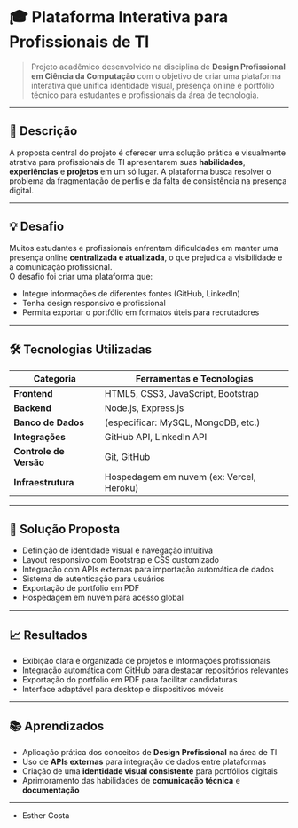 # 🎓 Plataforma Interativa para Profissionais de TI

> Projeto acadêmico desenvolvido na disciplina de **Design Profissional em Ciência da Computação** com o objetivo de criar uma plataforma interativa que unifica identidade visual, presença online e portfólio técnico para estudantes e profissionais da área de tecnologia.

---

## 📌 Descrição

A proposta central do projeto é oferecer uma solução prática e visualmente atrativa para profissionais de TI apresentarem suas **habilidades**, **experiências** e **projetos** em um só lugar. A plataforma busca resolver o problema da fragmentação de perfis e da falta de consistência na presença digital.

---

## 💡 Desafio

Muitos estudantes e profissionais enfrentam dificuldades em manter uma presença online **centralizada e atualizada**, o que prejudica a visibilidade e a comunicação profissional.  
O desafio foi criar uma plataforma que:

- Integre informações de diferentes fontes (GitHub, LinkedIn)
- Tenha design responsivo e profissional
- Permita exportar o portfólio em formatos úteis para recrutadores

---

## 🛠 Tecnologias Utilizadas

| Categoria        | Ferramentas e Tecnologias |
|------------------|---------------------------|
| **Frontend**     | HTML5, CSS3, JavaScript, Bootstrap |
| **Backend**      | Node.js, Express.js |
| **Banco de Dados** | (especificar: MySQL, MongoDB, etc.) |
| **Integrações**  | GitHub API, LinkedIn API |
| **Controle de Versão** | Git, GitHub |
| **Infraestrutura** | Hospedagem em nuvem (ex: Vercel, Heroku) |

---

## 🧩 Solução Proposta

- Definição de identidade visual e navegação intuitiva
- Layout responsivo com Bootstrap e CSS customizado
- Integração com APIs externas para importação automática de dados
- Sistema de autenticação para usuários
- Exportação de portfólio em PDF
- Hospedagem em nuvem para acesso global

---

## 📈 Resultados

- Exibição clara e organizada de projetos e informações profissionais
- Integração automática com GitHub para destacar repositórios relevantes
- Exportação do portfólio em PDF para facilitar candidaturas
- Interface adaptável para desktop e dispositivos móveis

---

## 📚 Aprendizados

- Aplicação prática dos conceitos de **Design Profissional** na área de TI
- Uso de **APIs externas** para integração de dados entre plataformas
- Criação de uma **identidade visual consistente** para portfólios digitais
- Aprimoramento das habilidades de **comunicação técnica** e **documentação**

---

- Esther Costa


